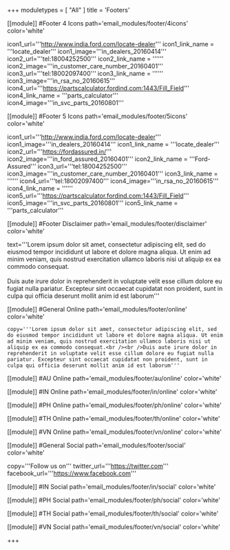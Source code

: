 +++
moduletypes = [ "All" ]
title = 'Footers'

[[module]] #Footer 4 Icons
path='email_modules/footer/4icons'
color='white'

  icon1_url='''http://www.india.ford.com/locate-dealer'''
  icon1_link_name = '''locate_dealer'''
  icon1_image='''in_dealers_20160414'''
  icon2_url='''tel:18004252500'''
  icon2_link_name = ''''''
  icon2_image='''in_customer_care_number_20160401'''
  icon3_url='''tel:18002097400'''
  icon3_link_name = ''''''
  icon3_image='''in_rsa_no_20160615'''
  icon4_url='''https://partscalculator.fordind.com:1443/Fill_Field'''
  icon4_link_name = '''parts_calculator'''
  icon4_image='''in_svc_parts_20160801'''

[[module]] #Footer 5 Icons
path='email_modules/footer/5icons'
color='white'

  icon1_url='''http://www.india.ford.com/locate-dealer'''
  icon1_image='''in_dealers_20160414'''
  icon1_link_name = '''locate_dealer'''
  icon2_url='''https://fordassured.in/'''
  icon2_image='''in_ford_assured_20160401'''
  icon2_link_name = '''Ford-Assured'''
  icon3_url='''tel:18004252500'''
  icon3_image='''in_customer_care_number_20160401'''
  icon3_link_name = ''''''
  icon4_url='''tel:18002097400'''
  icon4_image='''in_rsa_no_20160615'''
  icon4_link_name = ''''''
  icon5_url='''https://partscalculator.fordind.com:1443/Fill_Field'''
  icon5_image='''in_svc_parts_20160801'''
  icon5_link_name = '''parts_calculator'''

[[module]] #Footer Disclaimer
path='email_modules/footer/disclaimer'
color='white'

  text='''Lorem ipsum dolor sit amet, consectetur adipiscing elit, sed do eiusmod tempor incididunt ut labore et dolore magna aliqua. Ut enim ad minim veniam, quis nostrud exercitation ullamco laboris nisi ut aliquip ex ea commodo consequat.<br /><br />Duis aute irure dolor in reprehenderit in voluptate velit esse cillum dolore eu fugiat nulla pariatur. Excepteur sint occaecat cupidatat non proident, sunt in culpa qui officia deserunt mollit anim id est laborum'''

[[module]] #General Online
path='email_modules/footer/online'
color='white'

	copy='''Lorem ipsum dolor sit amet, consectetur adipiscing elit, sed do eiusmod tempor incididunt ut labore et dolore magna aliqua. Ut enim ad minim veniam, quis nostrud exercitation ullamco laboris nisi ut aliquip ex ea commodo consequat.<br /><br />Duis aute irure dolor in reprehenderit in voluptate velit esse cillum dolore eu fugiat nulla pariatur. Excepteur sint occaecat cupidatat non proident, sunt in culpa qui officia deserunt mollit anim id est laborum'''

[[module]] #AU Online
path='email_modules/footer/au/online'
color='white'

[[module]] #IN Online
path='email_modules/footer/in/online'
color='white'

[[module]] #PH Online
path='email_modules/footer/ph/online'
color='white'

[[module]] #TH Online
path='email_modules/footer/th/online'
color='white'

[[module]] #VN Online
path='email_modules/footer/vn/online'
color='white'

[[module]] #General Social
path='email_modules/footer/social'
color='white'

  copy='''Follow us on'''
  twitter_url='''https://twitter.com'''
  facebook_url='''https://www.facebook.com'''

[[module]] #IN Social
path='email_modules/footer/in/social'
color='white'

[[module]] #PH Social
path='email_modules/footer/ph/social'
color='white'

[[module]] #TH Social
path='email_modules/footer/th/social'
color='white'

[[module]] #VN Social
path='email_modules/footer/vn/social'
color='white'

+++